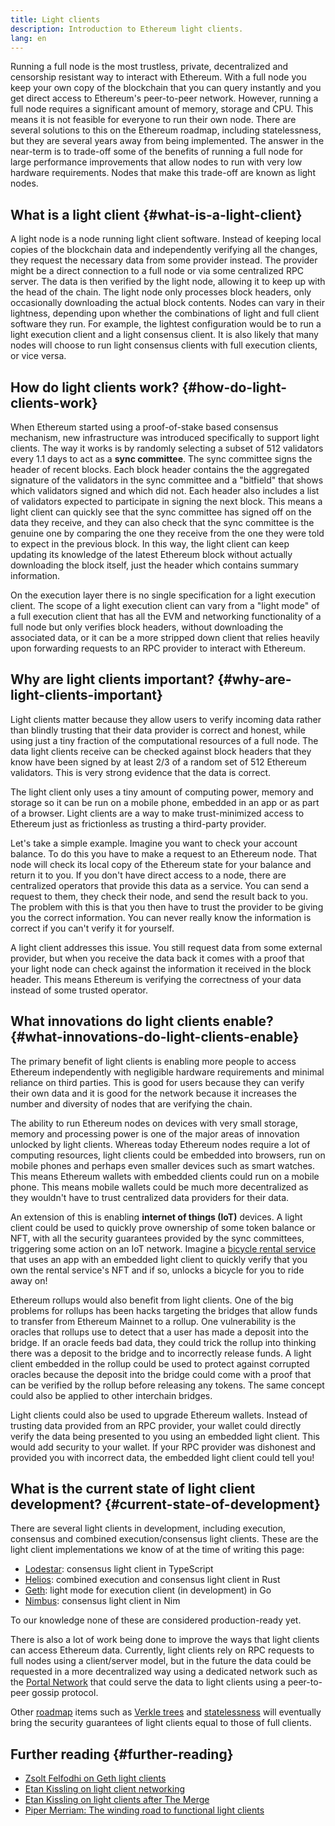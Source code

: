 ```yaml
---
title: Light clients
description: Introduction to Ethereum light clients.
lang: en
---
```


Running a full node is the most trustless, private, decentralized and censorship resistant way to interact with Ethereum. With a full node you keep your own copy of the blockchain that you can query instantly and you get direct access to Ethereum's peer-to-peer network. However, running a full node requires a significant amount of memory, storage and CPU. This means it is not feasible for everyone to run their own node. There are several solutions to this on the Ethereum roadmap, including statelessness, but they are several years away from being implemented. The answer in the near-term is to trade-off some of the benefits of running a full node for large performance improvements that allow nodes to run with very low hardware requirements. Nodes that make this trade-off are known as light nodes.

## What is a light client {#what-is-a-light-client}

A light node is a node running light client software. Instead of keeping local copies of the blockchain data and independently verifying all the changes, they request the necessary data from some provider instead. The provider might be a direct connection to a full node or via some centralized RPC server. The data is then verified by the light node, allowing it to keep up with the head of the chain. The light node only processes block headers, only occasionally downloading the actual block contents. Nodes can vary in their lightness, depending upon whether the combinations of light and full client software they run. For example, the lightest configuration would be to run a light execution client and a light consensus client. It is also likely that many nodes will choose to run light consensus clients with full execution clients, or vice versa.

## How do light clients work? {#how-do-light-clients-work}

When Ethereum started using a proof-of-stake based consensus mechanism, new infrastructure was introduced specifically to support light clients. The way it works is by randomly selecting a subset of 512 validators every 1.1 days to act as a **sync committee**. The sync committee signs the header of recent blocks. Each block header contains the the aggregated signature of the validators in the sync committee and a "bitfield" that shows which validators signed and which did not. Each header also includes a list of validators expected to participate in signing the next block. This means a light client can quickly see that the sync committee has signed off on the data they receive, and they can also check that the sync committee is the genuine one by comparing the one they receive from the one they were told to expect in the previous block. In this way, the light client can keep updating its knowledge of the latest Ethereum block without actually downloading the block itself, just the header which contains summary information.

On the execution layer there is no single specification for a light execution client. The scope of a light execution client can vary from a "light mode" of a full execution client that has all the EVM and networking functionality of a full node but only verifies block headers, without downloading the associated data, or it can be a more stripped down client that relies heavily upon forwarding requests to an RPC provider to interact with Ethereum.

## Why are light clients important? {#why-are-light-clients-important}

Light clients matter because they allow users to verify incoming data rather than blindly trusting that their data provider is correct and honest, while using just a tiny fraction of the computational resources of a full node. The data light clients receive can be checked against block headers that they know have been signed by at least 2/3 of a random set of 512 Ethereum validators. This is very strong evidence that the data is correct.

The light client only uses a tiny amount of computing power, memory and storage so it can be run on a mobile phone, embedded in an app or as part of a browser. Light clients are a way to make trust-minimized access to Ethereum just as frictionless as trusting a third-party provider.

Let's take a simple example. Imagine you want to check your account balance. To do this you have to make a request to an Ethereum node. That node will check its local copy of the Ethereum state for your balance and return it to you. If you don't have direct access to a node, there are centralized operators that provide this data as a service. You can send a request to them, they check their node, and send the result back to you. The problem with this is that you then have to trust the provider to be giving you the correct information. You can never really know the information is correct if you can't verify it for yourself.

A light client addresses this issue. You still request data from some external provider, but when you receive the data back it comes with a proof that your light node can check against the information it received in the block header. This means Ethereum is verifying the correctness of your data instead of some trusted operator.

## What innovations do light clients enable? {#what-innovations-do-light-clients-enable}

The primary benefit of light clients is enabling more people to access Ethereum independently with negligible hardware requirements and minimal reliance on third parties. This is good for users because they can verify their own data and it is good for the network because it increases the number and diversity of nodes that are verifying the chain.

The ability to run Ethereum nodes on devices with very small storage, memory and processing power is one of the major areas of innovation unlocked by light clients. Whereas today Ethereum nodes require a lot of computing resources, light clients could be embedded into browsers, run on mobile phones and perhaps even smaller devices such as smart watches. This means Ethereum wallets with embedded clients could run on a mobile phone. This means mobile wallets could be much more decentralized as they wouldn't have to trust centralized data providers for their data.

An extension of this is enabling **internet of things (IoT)** devices. A light client could be used to quickly prove ownership of some token balance or NFT, with all the security guarantees provided by the sync committees, triggering some action on an IoT network. Imagine a [bicycle rental service](https://youtu.be/ZHNrAXf3RDE?t=929) that uses an app with an embedded light client to quickly verify that you own the rental service's NFT and if so, unlocks a bicycle for you to ride away on!

Ethereum rollups would also benefit from light clients. One of the big problems for rollups has been hacks targeting the bridges that allow funds to transfer from Ethereum Mainnet to a rollup. One vulnerability is the oracles that rollups use to detect that a user has made a deposit into the bridge. If an oracle feeds bad data, they could trick the rollup into thinking there was a deposit to the bridge and to incorrectly release funds. A light client embedded in the rollup could be used to protect against corrupted oracles because the deposit into the bridge could come with a proof that can be verified by the rollup before releasing any tokens. The same concept could also be applied to other interchain bridges.

Light clients could also be used to upgrade Ethereum wallets. Instead of trusting data provided from an RPC provider, your wallet could directly verify the data being presented to you using an embedded light client. This would add security to your wallet. If your RPC provider was dishonest and provided you with incorrect data, the embedded light client could tell you!

## What is the current state of light client development? {#current-state-of-development}

There are several light clients in development, including execution, consensus and combined execution/consensus light clients. These are the light client implementations we know of at the time of writing this page:

- [Lodestar](https://github.com/ChainSafe/lodestar/tree/unstable/packages/light-client): consensus light client in TypeScript
- [Helios](https://github.com/a16z/helios): combined execution and consensus light client in Rust
- [Geth](https://github.com/ethereum/go-ethereum/tree/master/light): light mode for execution client (in development) in Go
- [Nimbus](https://nimbus.guide/el-light-client.html): consensus light client in Nim

To our knowledge none of these are considered production-ready yet.

There is also a lot of work being done to improve the ways that light clients can access Ethereum data. Currently, light clients rely on RPC requests to full nodes using a client/server model, but in the future the data could be requested in a more decentralized way using a dedicated network such as the [Portal Network](https://www.ethportal.net/) that could serve the data to light clients using a peer-to-peer gossip protocol.

Other [roadmap](/roadmap/) items such as [Verkle trees](/roadmap/verkle-trees/) and [statelessness](/roadmap/statelessness/) will eventually bring the security guarantees of light clients equal to those of full clients.

## Further reading {#further-reading}

- [Zsolt Felfodhi on Geth light clients](https://www.youtube.com/watch?v=EPZeFXau-RE)
- [Etan Kissling on light client networking](https://www.youtube.com/watch?v=85MeiMA4dD8)
- [Etan Kissling on light clients after The Merge](https://www.youtube.com/watch?v=ZHNrAXf3RDE)
- [Piper Merriam: The winding road to functional light clients](https://snakecharmers.ethereum.org/the-winding-road-to-functional-light-clients/)
